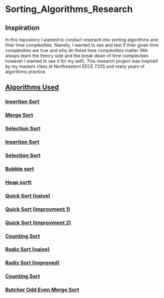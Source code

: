 ﻿# Sorting_Algorithms_Research

## Inspiration
In this repository I wanted to conduct reserach into sorting algorithms and thier time complexities. Namely, I wanted to see and test if thier given time complexities are true and why do these time complexities matter (We always learn the theory side and the break down of time complexities however I wanted to see it for my self). This research project was inspired by my masters class at Northeastern EECE 7205 and many years of algorithms practice.

## <ins>Algorithms Used<ins>

### <ins>Insertion Sort<ins>

### <ins>Merge Sort<ins>

### <ins>Selection Sort<ins>

### <ins>Insertion Sort<ins>

### <ins>Selection Sort<ins>

### <ins>Bubble sort<ins>

### <ins>Heap sortt<ins>

### <ins>Quick Sort (naive)<ins>

### <ins>Quick Sort (improvment 1)<ins>

### <ins>Quick Sort (improvment 2)<ins>

### <ins>Counting Sort<ins>

### <ins>Radix Sort (naive)<ins>

### <ins>Radix Sort (improved)<ins>

### <ins>Counting Sort<ins>

### <ins>Butcher Odd Even Merge Sort<ins>

